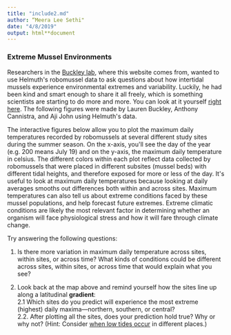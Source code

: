```yaml
---
title: "include2.md"
author: “Meera Lee Sethi"
date: "4/8/2019"
output: html**document
---
```

### Extreme Mussel Environments

Researchers in the [Buckley lab](http://faculty.washington.edu/lbuckley/), where this website comes from, wanted to use Helmuth's robomussel data to ask questions about how intertidal mussels experience environmental extremes and variability. Luckily, he had been kind and smart enough to share it all freely, which is something scientists are starting to do more and more. You can look at it yourself [right here](https://datadryad.org/resource/doi:10.5061/dryad.6n8kf). The following figures were made by Lauren Buckley, Anthony Cannistra, and Aji John using Helmuth's data. 

The interactive figures below allow you to plot the maximum daily temperatures recorded by robomussels at several different study sites during the summer season. On the x-axis, you'll see the day of the year (e.g. 200 means July 19) and on the y-axis, the maximum daily temperature in celsius. The different colors within each plot reflect data collected by robomussels that were placed in different subsites (mussel beds) with different tidal heights, and therefore exposed for more or less of the day. It's useful to look at maximum daily temperatures because looking at daily averages smooths out differences both within and across sites. Maximum temperatures can also tell us about extreme conditions faced by these mussel populations, and help forecast future extremes. Extreme climatic conditions are likely the most relevant factor in determining whether an organism will face physiological stress and how it will fare through climate change.

Try answering the following questions:

1. Is there more variation in maximum daily temperature across sites, within sites, or across time? What kinds of conditions could be different across sites, within sites, or across time that would explain what you see?
    
2. Look back at the map above and remind yourself how the sites line up along a latitudinal **gradient**:         
     2.1 Which sites do you predict will experience the most extreme (highest) daily maxima—northern, southern, or central?         
     2.2. After plotting all the sites, does your prediction hold true? Why or why not? (Hint: Consider [when low tides occur](https://tidesandcurrents.noaa.gov/tide_predictions.html) in different places.)


